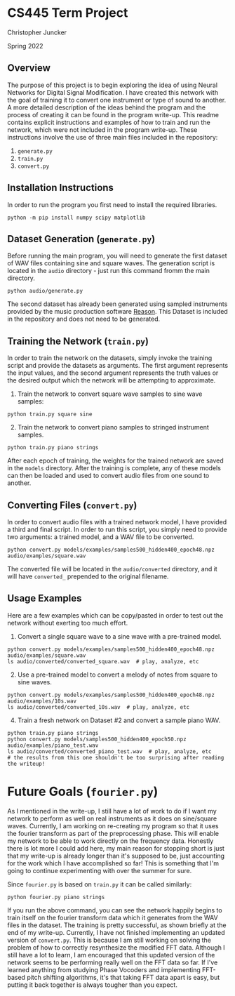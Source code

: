 # CS445 Term Project

Christopher Juncker

Spring 2022

## Overview

The purpose of this project is to begin exploring the idea of using Neural
Networks for Digital Signal Modification. I have created this network with
the goal of training it to convert one instrument or type of sound to another.
A more detailed description of the ideas behind the program and the process of
creating it can be found in the program write-up. This readme contains explicit
instructions and examples of how to train and run the network, which were not
included in the program write-up. These instructions involve the use of three
main files included in the repository:
1. `generate.py`
2. `train.py`
3. `convert.py`


## Installation Instructions

In order to run the program you first need to install the required libraries.

```shell
python -m pip install numpy scipy matplotlib
```


## Dataset Generation (`generate.py`)

Before running the main program, you will need to generate the first dataset
of WAV files containing sine and square waves. The generation script is located
in the `audio` directory - just run this command fromm the main directory.

```shell
python audio/generate.py
```

The second dataset has already been generated using sampled instruments provided
by the music production software [Reason](https://www.reasonstudios.com/). This
Dataset is included in the repository and does not need to be generated.


## Training the Network (`train.py`)

In order to train the network on the datasets, simply invoke the training script
and provide the datasets as arguments. The first argument represents the input
values, and the second argument represents the truth values or the desired
output which the network will be attempting to approximate.

1. Train the network to convert square wave samples to sine wave samples:

```shell
python train.py square sine
```

2. Train the network to convert piano samples to stringed instrument samples.

```shell
python train.py piano strings
```

After each epoch of training, the weights for the trained network are saved in
the `models` directory. After the training is complete, any of these models can 
then be loaded and used to convert audio files from one sound to another.


## Converting Files (`convert.py`)

In order to convert audio files with a trained network model, I have provided a 
third and final script. In order to run this script, you simply need to provide
two arguments: a trained model, and a WAV file to be converted.


```shell
python convert.py models/examples/samples500_hidden400_epoch48.npz audio/examples/square.wav
```

The converted file will be located in the `audio/converted` directory, and it 
will have `converted_` prepended to the original filename.


## Usage Examples

Here are a few examples which can be copy/pasted in order to test out the network
without exerting too much effort.

1. Convert a single square wave to a sine wave with a pre-trained model.

```shell
python convert.py models/examples/samples500_hidden400_epoch48.npz audio/examples/square.wav
ls audio/converted/converted_square.wav  # play, analyze, etc
```

2. Use a pre-trained model to convert a melody of notes from square to sine waves.
```shell
python convert.py models/examples/samples500_hidden400_epoch48.npz audio/examples/10s.wav
ls audio/converted/converted_10s.wav  # play, analyze, etc
```

4. Train a fresh network on Dataset #2 and convert a sample piano WAV.
```shell
python train.py piano strings
python convert.py models/samples500_hidden400_epoch50.npz audio/examples/piano_test.wav
ls audio/converted/converted_piano_test.wav  # play, analyze, etc
# the results from this one shouldn't be too surprising after reading the writeup!
```

# Future Goals (`fourier.py`)

As I mentioned in the write-up, I still have a lot of work to do if I want my network
to perform as well on real instruments as it does on sine/square waves. Currently, I am
working on re-creating my program so that it uses the fourier transform as part
of the preprocessing phase. This will enable my network to be able to work directly
on the frequency data. Honestly there is lot more I could add here, my main reason
for stopping short is just that my write-up is already longer than it's supposed to 
be, just accounting for the work which I have accomplished so far! This is something
that I'm going to continue experimenting with over the summer for sure.

Since `fourier.py` is based on `train.py` it can be called similarly:

```shell
python fourier.py piano strings
```

If you run the above command, you can see the network happily begins to train itself
on the fourier transform data which it generates from the WAV files in the dataset. 
The training is pretty successful, as shown briefly at the end of my write-up. 
Currently, I have not finished implementing an updated version of `convert.py`. 
This is because I am still working on solving the problem of how to correctly
resynthesize the modified FFT data. Although I still have a lot to learn, I am 
encouraged that this updated version of the network seems to be performing really 
well on the FFT data so far. If I've learned anything from studying Phase Vocoders
and implementing FFT-based pitch shifting algorithms, it's that taking FFT
data apart is easy, but putting it back together is always tougher than you expect.


